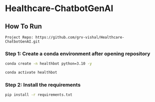 # Healthcare-ChatbotGenAI

## How To Run

```
Project Repo: https://github.com/grv-vishal/Healthcare-ChatbotGenAI.git
```

### Step 1: Create a conda environment after opening repository

``` bash
conda create -n healthbot python=3.10 -y
```

``` bash
conda activate healthbot
```

### Step 2: Install the requirements

``` bash
pip install -r requirements.txt
```
